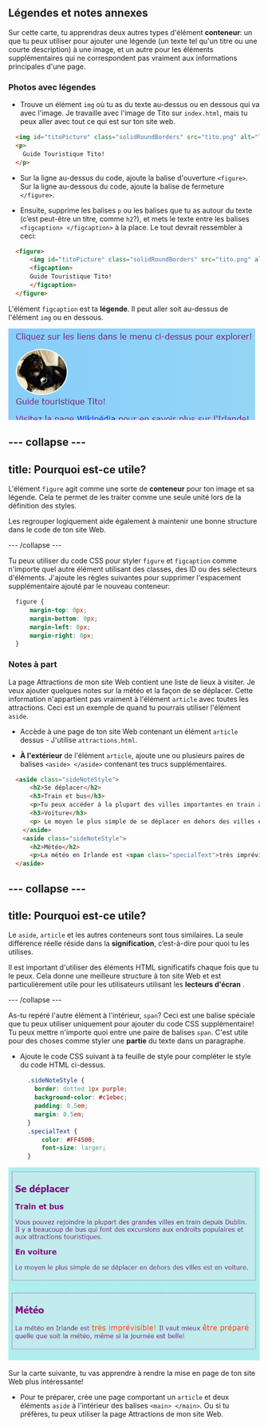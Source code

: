 ## Légendes et notes annexes

Sur cette carte, tu apprendras deux autres types d'élément **conteneur**: un que tu peux utiliser pour ajouter une légende (un texte tel qu'un titre ou une courte description) à une image, et un autre pour les éléments supplémentaires qui ne correspondent pas vraiment aux informations principales d'une page.

### Photos avec légendes

+ Trouve un élément `img` où tu as du texte au-dessus ou en dessous qui va avec l'image. Je travaille avec l'image de Tito sur `index.html`, mais tu peux aller avec tout ce qui est sur ton site web. 

```html
  <img id="titoPicture" class="solidRoundBorders" src="tito.png" alt="Tito the dog" />          
  <p>
    Guide Touristique Tito!
  </p>
```

+ Sur la ligne au-dessus du code, ajoute la balise d'ouverture `<figure>`. Sur la ligne au-dessous du code, ajoute la balise de fermeture `</figure>`.

+ Ensuite, supprime les balises `p` ou les balises que tu as autour du texte (c’est peut-être un titre, comme `h2`?), et mets le texte entre les balises `<figcaption> </figcaption>` à la place. Le tout devrait ressembler à ceci:

```html
  <figure>
      <img id="titoPicture" class="solidRoundBorders" src="tito.png" alt="Tito the dog" />          
      <figcaption>
      Guide Touristique Tito!
      </figcaption>
  </figure>
```

L'élément `figcaption` est ta **légende**. Il peut aller soit au-dessus de l'élément `img` ou en dessous.

![Image de Tito avec une légende](images/figureAndCaption.png)

--- collapse ---
---
title: Pourquoi est-ce utile?
---

L'élément `figure` agit comme une sorte de **conteneur** pour ton image et sa légende. Cela te permet de les traiter comme une seule unité lors de la définition des styles.

Les regrouper logiquement aide également à maintenir une bonne structure dans le code de ton site Web.

--- /collapse ---

Tu peux utiliser du code CSS pour styler `figure` et `figcaption` comme n'importe quel autre élément utilisant des classes, des ID ou des sélecteurs d'éléments. J'ajoute les règles suivantes pour supprimer l'espacement supplémentaire ajouté par le nouveau conteneur:

```css
  figure { 
      margin-top: 0px;
      margin-bottom: 0px;
      margin-left: 0px;
      margin-right: 0px;
  }
```

### Notes à part

La page Attractions de mon site Web contient une liste de lieux à visiter. Je veux ajouter quelques notes sur la météo et la façon de se déplacer. Cette information n'appartient pas vraiment à l'élément `article` avec toutes les attractions. Ceci est un exemple de quand tu pourrais utiliser l'élément `aside`.

+ Accède à une page de ton site Web contenant un élément `article` dessus - J'utilise `attractions.html`.

+ **À l'extérieur** de l'élément `article`, ajoute une ou plusieurs paires de balises `<aside> </aside>` contenant tes trucs supplémentaires.

```html
  <aside class="sideNoteStyle">
      <h2>Se déplacer</h2>
      <h3>Train et bus</h3>
      <p>Tu peux accéder à la plupart des villes importantes en train à partir de Dublin. Il y a beaucoup de bus qui font des excursions aux endroits populaires et aux attractions touristiques. </p>
      <h3>Voiture</h3>
      <p> Le moyen le plus simple de se déplacer en dehors des villes est en voiture. </p>
    </aside>
    <aside class="sideNoteStyle">
      <h2>Météo</h2>
      <p>La météo en Irlande est <span class="specialText">très imprévisible!</span> Il vaut mieux <span class="specialText">être préparé</span> quelle que soit la météo, même si la journée est belle!</p>
  </aside>
```
    
--- collapse ---
---
title: Pourquoi est-ce utile?
---

Le `aside`, `article` et les autres conteneurs sont tous similaires. La seule différence réelle réside dans la **signification**, c’est-à-dire pour quoi tu les utilises.
    
Il est important d'utiliser des éléments HTML significatifs chaque fois que tu le peux. Cela donne une meilleure structure à ton site Web et est particulièrement utile pour les utilisateurs utilisant les **lecteurs d'écran** .
    
--- /collapse ---
    
As-tu repéré l'autre élément à l'intérieur, `span`? Ceci est une balise spéciale que tu peux utiliser uniquement pour ajouter du code CSS supplémentaire! Tu peux mettre n'importe quoi entre une paire de balises `span`. C'est utile pour des choses comme styler une **partie** du texte dans un paragraphe.
    
+ Ajoute le code CSS suivant à ta feuille de style pour compléter le style du code HTML ci-dessus.
    
    ```css
      .sideNoteStyle {
        border: dotted 1px purple;
        background-color: #c1ebec;
        padding: 0.5em;
        margin: 0.5em;
      }
      .specialText {
          color: #FF4500;
          font-size: larger;
      }
    ```
    
![Notes supplémentaires avec leur propre style](images/asidesStyled.png)
    
Sur la carte suivante, tu vas apprendre à rendre la mise en page de ton site Web plus intéressante!
    
+ Pour te préparer, crée une page comportant un `article` et deux éléments `aside` à l'intérieur des balises `<main> </main>`. Ou si tu préfères, tu peux utiliser la page Attractions de mon site Web.